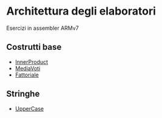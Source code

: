 # Architettura degli elaboratori
Esercizi in assembler ARMv7

## Costrutti base
* [InnerProduct](https://github.com/AShatti99/AE/tree/main/ARMv7/IP)
* [MediaVoti](https://github.com/AShatti99/AE/blob/main/ARMv7/mediaVoti.s)
* [Fattoriale](https://github.com/AShatti99/AE/blob/main/ARMv7/fattoriale.s)

## Stringhe
* [UpperCase](https://github.com/AShatti99/AE/blob/main/ARMv7/upperCase.s)

